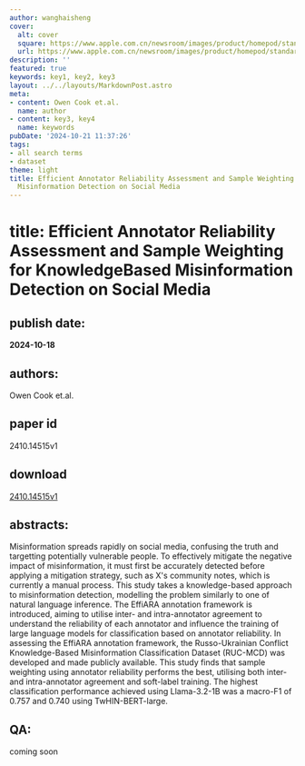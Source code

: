 ```yaml
---
author: wanghaisheng
cover:
  alt: cover
  square: https://www.apple.com.cn/newsroom/images/product/homepod/standard/Apple-HomePod-hero-230118_big.jpg.large_2x.jpg
  url: https://www.apple.com.cn/newsroom/images/product/homepod/standard/Apple-HomePod-hero-230118_big.jpg.large_2x.jpg
description: ''
featured: true
keywords: key1, key2, key3
layout: ../../layouts/MarkdownPost.astro
meta:
- content: Owen Cook et.al.
  name: author
- content: key3, key4
  name: keywords
pubDate: '2024-10-21 11:37:26'
tags:
- all search terms
- dataset
theme: light
title: Efficient Annotator Reliability Assessment and Sample Weighting for KnowledgeBased
  Misinformation Detection on Social Media
---
```


# title: Efficient Annotator Reliability Assessment and Sample Weighting for KnowledgeBased Misinformation Detection on Social Media 
## publish date: 
**2024-10-18** 
## authors: 
  Owen Cook et.al. 
## paper id
2410.14515v1
## download
[2410.14515v1](http://arxiv.org/abs/2410.14515v1)
## abstracts:
Misinformation spreads rapidly on social media, confusing the truth and targetting potentially vulnerable people. To effectively mitigate the negative impact of misinformation, it must first be accurately detected before applying a mitigation strategy, such as X's community notes, which is currently a manual process. This study takes a knowledge-based approach to misinformation detection, modelling the problem similarly to one of natural language inference. The EffiARA annotation framework is introduced, aiming to utilise inter- and intra-annotator agreement to understand the reliability of each annotator and influence the training of large language models for classification based on annotator reliability. In assessing the EffiARA annotation framework, the Russo-Ukrainian Conflict Knowledge-Based Misinformation Classification Dataset (RUC-MCD) was developed and made publicly available. This study finds that sample weighting using annotator reliability performs the best, utilising both inter- and intra-annotator agreement and soft-label training. The highest classification performance achieved using Llama-3.2-1B was a macro-F1 of 0.757 and 0.740 using TwHIN-BERT-large.
## QA:
coming soon
